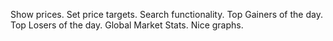 Show prices.
Set price targets.
Search functionality.
Top Gainers of the day.
Top Losers of the day.
Global Market Stats.
Nice graphs.
